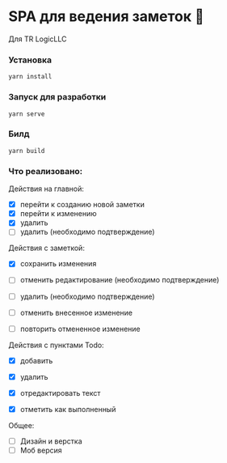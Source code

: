 # SPA для ведения заметок 📝

Для TR LogicLLC

### Установка
```
yarn install
```

### Запуск для разработки
```
yarn serve
```

### Билд
```
yarn build
```

### Что реализовано:

Действия на главной:

- [x] перейти к созданию новой заметки
- [x] перейти к изменению
- [x] удалить
- [ ] удалить (необходимо подтверждение)

Действия с заметкой:

- [x] сохранить изменения

- [ ] отменить редактирование (необходимо подтверждение)

- [ ] удалить (необходимо подтверждение)

- [ ] отменить внесенное изменение

- [ ] повторить отмененное изменение


Действия с пунктами Todo:

- [x] добавить

- [x] удалить

- [x] отредактировать текст

- [x] отметить как выполненный

Общее:

- [ ] Дизайн и верстка
- [ ] Моб версия